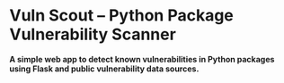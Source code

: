 # Vuln Scout – Python Package Vulnerability Scanner

**A simple web app to detect known vulnerabilities in Python packages using Flask and public vulnerability data sources.**

